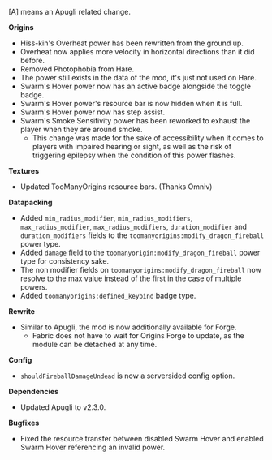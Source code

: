 [A] means an Apugli related change.

**Origins**
- Hiss-kin's Overheat power has been rewritten from the ground up.
- Overheat now applies more velocity in horizontal directions than it did before.
- Removed Photophobia from Hare.
- The power still exists in the data of the mod, it's just not used on Hare.
- Swarm's Hover power now has an active badge alongside the toggle badge.
- Swarm's Hover power's resource bar is now hidden when it is full.
- Swarm's Hover power now has step assist.
- Swarm's Smoke Sensitivity power has been reworked to exhaust the player when they are around smoke.
  - This change was made for the sake of accessibility when it comes to players with impaired hearing or sight, as well as the risk of triggering epilepsy when the condition of this power flashes.

**Textures**
- Updated TooManyOrigins resource bars. (Thanks Omniv)

**Datapacking**
- Added `min_radius_modifier`, `min_radius_modifiers`, `max_radius_modifier`, `max_radius_modifiers`, `duration_modifier` and `duration_modifiers` fields to the `toomanyorigins:modify_dragon_fireball` power type.
- Added `damage` field to the `toomanyorigin:modify_dragon_fireball` power type for consistency sake.
- The non modifier fields on `toomanyorigins:modify_dragon_fireball` now resolve to the max value instead of the first in the case of multiple powers.
- Added `toomanyorigins:defined_keybind` badge type.

**Rewrite**
- Similar to Apugli, the mod is now additionally available for Forge.
  - Fabric does not have to wait for Origins Forge to update, as the module can be detached at any time.

**Config**
- `shouldFireballDamageUndead` is now a serversided config option.

**Dependencies**
- Updated Apugli to v2.3.0.

**Bugfixes**
- Fixed the resource transfer between disabled Swarm Hover and enabled Swarm Hover referencing an invalid power.